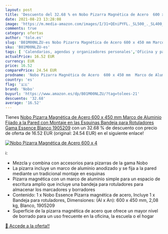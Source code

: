 ```yaml
---
layout: post
title: 'Descuento del 32.68 % en Nobo Pizarra Magnética de Acero  600 x 4'
date: 2021-08-23 13:28:08
image: 'https://m.media-amazon.com/images/I/31+QEniPYFL._SL500_._SL400_.jpg'
comments: true
category: ofertas
author: 'tole.es'
slug: 'B01M00NLZU-es Nobo Pizarra Magnética de Acero 600 x 450 mm Marco de...'
sku: 'B01M00NLZU-es'
tags: [ 'Calendarios, agendas y organizadores personales','Oficina y papelería','Tableros de planificación','nobo','rotuladores', ]
actualPrice: 16.52 EUR
currency: EUR
price: 16.52
comparePrice: 24.54 EUR
prodname: 'Nobo Pizarra Magnética de Acero  600 x 450 mm  Marco de Aluminio  Fijado a la Pared con Montaje en las Esquinas  Bandeja para Rotuladores  Gama Essence  Blanco  1905209'
country: 'es'
flag: '🇪🇸'
brand: 'Nobo'
buyurl: 'https://www.amazon.es/dp/B01M00NLZU/?tag=tolees-21'
descuento: '32.68'
average: '16.52'
---
```


Tienes [Nobo Pizarra Magnética de Acero  600 x 450 mm  Marco de Aluminio  Fijado a la Pared con Montaje en las Esquinas  Bandeja para Rotuladores  Gama Essence  Blanco  1905209](https://www.amazon.es/dp/B01M00NLZU/?tag=tolees-21) con un 32.68 % de descuento con precio de oferta de 16.52 EUR (original: 24.54 EUR) en el siguiente enlace!

[![Nobo Pizarra Magnética de Acero  600 x 4](https://m.media-amazon.com/images/I/31+QEniPYFL._SL500_._SL400_.jpg)](https://www.amazon.es/dp/B01M00NLZU/?tag=tolees-21)

ℹ️:

- Mezcla y combina con accesorios para pizarras de la gama Nobo
- La pizarra incluye un marco de aluminio anodizado y se fija a la pared mediante un tradicional montaje en esquinas
- Pizarra magnética con un marco de aluminio simple para un espacio de escritura amplio que incluye una bandeja para rotuladores para almacenar los marcadores y borradores
- Contenido: 1 x Nobo Essence Pizarra magnética de acero, Incluye 1 x Bandeja para rotuladores, Dimensiones: (Al x An): 600 x 450 mm, 2,08 kg, Blanco, 1905209
- Superficie de la pizarra magnética de acero que ofrece un mayor nivel de borrado para un uso frecuente en la oficina, la escuela o el hogar

[🛒 Accede a la oferta!!](https://www.amazon.es/dp/B01M00NLZU/?tag=tolees-21)

